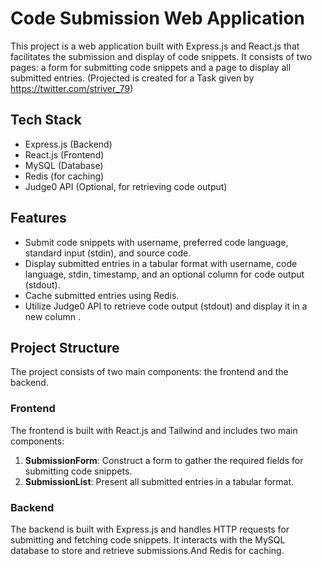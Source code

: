 # Code Submission Web Application

This project is a web application built with Express.js and React.js that facilitates the submission and display of code snippets. It consists of two pages: a form for submitting code snippets and a page to display all submitted entries.
(Projected is created for a Task given by https://twitter.com/striver_79)
## Tech Stack

- Express.js (Backend)
- React.js (Frontend)
- MySQL (Database)
- Redis (for caching)
- Judge0 API (Optional, for retrieving code output)

## Features

- Submit code snippets with username, preferred code language, standard input (stdin), and source code.
- Display submitted entries in a tabular format with username, code language, stdin, timestamp, and an optional column for code output (stdout).
- Cache submitted entries using Redis.
- Utilize Judge0 API to retrieve code output (stdout) and display it in a new column .

## Project Structure

The project consists of two main components: the frontend and the backend.

### Frontend

The frontend is built with React.js and Tailwind and includes two main components:

1. **SubmissionForm**: Construct a form to gather the required fields for submitting code snippets.
2. **SubmissionList**: Present all submitted entries in a tabular format.

### Backend

The backend is built with Express.js and handles HTTP requests for submitting and fetching code snippets. It interacts with the MySQL database to store and retrieve submissions.And Redis for caching.

